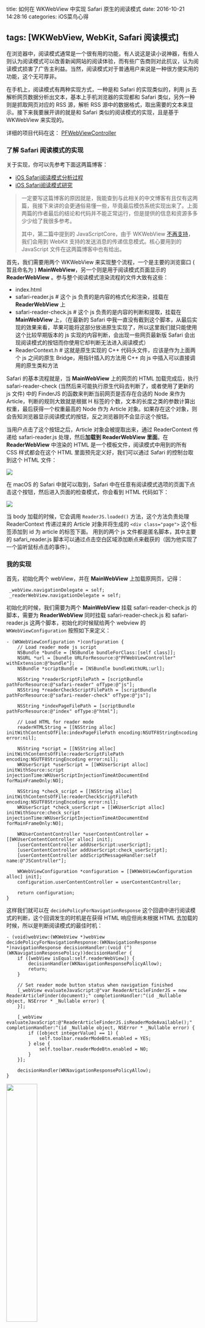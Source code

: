 title: 如何在 WKWebView 中实现 Safari 原生的阅读模式
date: 2016-10-21 14:28:16
categories: iOS菜鸟心得


tags: [WKWebView, WebKit, Safari 阅读模式]
---

在浏览器中，阅读模式通常是一个很有用的功能，有人说这是读小说神器，有些人则认为阅读模式可以改善新闻网站的阅读体验，而有些广告商则对此抗议，认为阅读模式损害了广告主利益。当然，阅读模式对于普通用户来说是一种很方便实用的功能，这个无可厚非。

在手机上，阅读模式有两种实现方式，一种是和 Safari 的实现类似的，利用 js 去解析网页数据分析出文本，基本上手机浏览器的实现都和 Safari 类似，另外一种则是抓取网页对应的 RSS 源，解析 RSS 源中的数据格式，取出需要的文本来显示。接下来我要展开讲的就是和 Safari 类似的阅读模式的实现，且是基于 WKWebView 来实现的。

详细的项目代码在这： [PFWebViewController](https://github.com/PerfectFreeze/PFWebViewController)

### 了解 Safari 阅读模式的实现

关于实现，你可以先参考下面这两篇博客：

- [iOS Safari阅读模式分析过程](http://blog.csdn.net/horkychen/article/details/50959785) 
- [iOS Safari阅读模式研究](http://blog.csdn.net/horkychen/article/details/50959771)

> 一定要写这篇博客的原因就是，我能查到与此相关的中文博客有且仅有这两篇，我接下来讲的会更通俗易懂一些，毕竟最后模仿系统实现出来了。上面两篇的作者最后的结论和代码并不能正常运行，但是提供的信息和资源多多少少给了我很多参考。
>
> 其中，第二篇中提到的 JavaScriptCore，由于 WKWebView [不再支持](http://stackoverflow.com/questions/25792131/how-to-get-jscontext-from-wkwebview)，我们会用到 WebKit 支持的发送消息的传递信息模式。核心要用到的 JavaScript 文件在这两篇博客中也有给出。

首先，我们需要用两个 WKWebView 来实现整个流程，一个是主要的浏览窗口 ( 暂且命名为 ) **MainWebView**，另一个则是用于阅读模式页面显示的 **ReaderWebView** 。参与整个阅读模式渲染流程的文件大致有这些：

- index.html
- safari-reader.js # 这个 js 负责的是内容的格式化和渲染，挂载在 **ReaderWebView** 上
- safari-reader-check.js # 这个 js 负责的是内容的判断和提取，挂载在 **MainWebView**  上，（在最新的 Safari 中我一直没有截到这个脚本，从最后实现的效果来看，苹果可能将这部分放进原生实现了，所以这里我们就只能使用这个比较早期版本的 js 实现的内容判断，会出现一些网页最新版 Safari 会出现阅读模式的按钮而你使用它却判断无法进入阅读模式）
- ReaderContext.h # 这就是原生实现的 C++ 代码头文件，应该是作为上面两个 js 之间的原生 Bridge，用指针插入的方法用 C++ 向 js 中插入可以直接调用的原生类和方法

Safari 的基本流程就是，当 **MainWebView** 上的网页的 HTML 加载完成后，执行 safari-reader-check (当然后来可能执行原生代码去判断了，或者使用了更新的 js 文件) 中的 FinderJS 的函数来判断当前网页是否存在合适的 Node 来作为 Article，判断的规则大致就是根据 H 标签的个数，文本的长度之类的参数计算出权重，最后获得一个权重最高的 Node 作为 Article 对象。如果存在这个对象，则会告知浏览器显示阅读模式的按钮，反之浏览器则不会显示这个按钮。

当用户点击了这个按钮之后，Article 对象会被提取出来，通过 ReaderContext 传递给 safari-reader.js 处理，然后**加载到 ReaderWebView 里面**。在 **ReaderWebView** 中渲染的 HTML 是一个模板文件，阅读模式中用到的所有 CSS 样式都会在这个 HTML 里面预先定义好，我们可以通过 Safari 的控制台取到这个 HTML 文件：

![](https://ooo.0o0.ooo/2016/10/13/57ff3ba696edb.png)

在 macOS 的 Safari 中就可以取到，Safari 中在任意有阅读模式选项的页面下点击这个按钮，然后进入页面的检查模式，你会看到 HTML 代码如下：

![](https://ooo.0o0.ooo/2016/10/13/57ff3c766c7a9.png)

当 body 加载的时候，它会调用 `ReaderJS.loaded()` 方法，这个方法负责处理 ReaderContext 传递过来的 Article 对象并将生成的 `<div class="page">` 这个标签添加到 id 为 article 的标签下面。 用到的两个 js 文件都是匿名脚本，其中主要的 safari_reader.js 脚本可以通过点击空白区域添加断点来截获的（因为他实现了一个监听鼠标点击的事件）。

### 我的实现

首先，初始化两个 webView，并在 **MainWebView** 上加载原网页，记得：

```
 _webView.navigationDelegate = self;
 _readerWebView.navigationDelegate = self;
```

初始化的时候，我们需要为两个 **MainWebView** 挂载 safari-reader-check.js 的脚本，需要为 **ReaderWebView**  同时挂载 safari-reader-check.js 和 safari-reader.js 这两个脚本，初始化的时候赋给两个 webview 的 `WKWebViewConfiguration` 按照如下来定义：

```
- (WKWebViewConfiguration *)configuration {
    // Load reader mode js script
    NSBundle *bundle = [NSBundle bundleForClass:[self class]];
    NSURL *url = [bundle URLForResource:@"PFWebViewController" withExtension:@"bundle"];
    NSBundle *scriptBundle = [NSBundle bundleWithURL:url];
    
    NSString *readerScriptFilePath = [scriptBundle pathForResource:@"safari-reader" ofType:@"js"];
    NSString *readerCheckScriptFilePath = [scriptBundle pathForResource:@"safari-reader-check" ofType:@"js"];
    
    NSString *indexPageFilePath = [scriptBundle pathForResource:@"index" ofType:@"html"];
    
    // Load HTML for reader mode
    readerHTMLString = [[NSString alloc] initWithContentsOfFile:indexPageFilePath encoding:NSUTF8StringEncoding error:nil];
    
    NSString *script = [[NSString alloc] initWithContentsOfFile:readerScriptFilePath encoding:NSUTF8StringEncoding error:nil];
    WKUserScript *userScript = [[WKUserScript alloc] initWithSource:script injectionTime:WKUserScriptInjectionTimeAtDocumentEnd forMainFrameOnly:NO];
    
    NSString *check_script = [[NSString alloc] initWithContentsOfFile:readerCheckScriptFilePath encoding:NSUTF8StringEncoding error:nil];
    WKUserScript *check_userScript = [[WKUserScript alloc] initWithSource:check_script injectionTime:WKUserScriptInjectionTimeAtDocumentEnd forMainFrameOnly:NO];
    
    WKUserContentController *userContentController = [[WKUserContentController alloc] init];
    [userContentController addUserScript:userScript];
    [userContentController addUserScript:check_userScript];
    [userContentController addScriptMessageHandler:self name:@"JSController"];
    
    WKWebViewConfiguration *configuration = [[WKWebViewConfiguration alloc] init];
    configuration.userContentController = userContentController;

    return configuration;
}
```

这样我们就可以在 `decidePolicyForNavigationResponse` 这个回调中进行阅读模式的判断，这个回调发生的时机是在获得 HTML 响应但尚未根据 HTML 去加载的时候，所以是判断阅读模式的最佳时机：

```
- (void)webView:(WKWebView *)webView decidePolicyForNavigationResponse:(WKNavigationResponse *)navigationResponse decisionHandler:(void (^)(WKNavigationResponsePolicy))decisionHandler {
    if ([webView isEqual:self.readerWebView]) {
        decisionHandler(WKNavigationResponsePolicyAllow);
        return;
    }
    
    // Set reader mode button status when navigation finished
    [_webView evaluateJavaScript:@"var ReaderArticleFinderJS = new ReaderArticleFinder(document);" completionHandler:^(id _Nullable object, NSError * _Nullable error) {
    }];
    
    [_webView evaluateJavaScript:@"ReaderArticleFinderJS.isReaderModeAvailable();" completionHandler:^(id _Nullable object, NSError * _Nullable error) {
        if ([object integerValue] == 1) {
            self.toolbar.readerModeBtn.enabled = YES;
        } else {
            self.toolbar.readerModeBtn.enabled = NO;
        }
    }];
    
    decisionHandler(WKNavigationResponsePolicyAllow);
}
```

<img src="https://ooo.0o0.ooo/2016/10/21/5809b436031ce.jpeg" width = "40%" />

接下来就是点击阅读模式按钮的响应事件，这里我们可以不用 C++ 搭桥梁的方式传递对象指针，而直接用了一种更 tricky 的办法，将提取出来的 Article 对象以不可见的形式添加到目标的 **ReaderWebView** 中，然后修改获取到的 js 文件，让 safari-reader.js 在渲染完正文内容后将临时的这个不可见的节点删除。

```
[_webView evaluateJavaScript:@"var ReaderArticleFinderJS = new ReaderArticleFinder(document);" completionHandler:^(id _Nullable object, NSError * _Nullable error) {
        }];
[_webView evaluateJavaScript:@"var article = ReaderArticleFinderJS.findArticle();" completionHandler:^(id _Nullable object, NSError * _Nullable error) {
        }];
[_webView evaluateJavaScript:@"article.element.outerHTML" completionHandler:^(id _Nullable object, NSError * _Nullable error) {
	if ([object isKindOfClass:[NSString class]] && isReaderMode) {
		[_webView evaluateJavaScript:@"ReaderArticleFinderJS.articleTitle()" completionHandler:^(id _Nullable object_in, NSError * _Nullable error) {
                    readerArticleTitle = object_in;
                    
                    NSMutableString *mut_str = [readerHTMLString mutableCopy];
                    
                    // Replace page title with article title
                    [mut_str replaceOccurrencesOfString:@"Reader" withString:readerArticleTitle options:NSLiteralSearch range:NSMakeRange(0, 300)];
                    NSRange t = [mut_str rangeOfString:@"<div id=\"article\" role=\"article\">"];
                    NSInteger location = t.location + t.length;
                    
                    NSString *t_object = [NSString stringWithFormat:@"<div style=\"position: absolute; top: -999em\">%@</div>",object];
                    [mut_str insertString:t_object atIndex:location];
                    
                    [_readerWebView loadHTMLString:mut_str baseURL:self.url];
                    _readerWebView.alpha = 0.0f;
                }];
            }
        }];
		[_webView evaluateJavaScript:@"ReaderArticleFinderJS.prepareToTransitionToReader();" completionHandler:^(id _Nullable object, NSError * _Nullable error) {
     	}];
```

> 这里采用的使 div 不可见的方式比较特别，因为 visibilty 或者 display 或者 height 这些参数都会被 js 排除在计算的节点之外，所以用 **top: -999em** 的写法。

**ReaderWebView** 在 load 之后就会调用挂载在上面的 safari-reader.js 中的 loaded 方法：

```javascript
loaded: function() {
    if (!ReaderArticleFinderJS || this._shouldSkipActivationWhenPageLoads())
        return null;
    if (this.loadArticle(), ReaderAppearanceJS.initialize(), ReadingPositionStabilizerJS.initialize(), this._shouldRestoreScrollPositionFromOriginalPageAtActivation) {
        var e = 0;
        if (e > 0)
            document.body.scrollTop = e;
        else {
            var t = document.getElementById("safari-reader-element-marker");
            if (t) {
                var n = parseFloat(t.style.top) / 100,
                i = t.parentElement,
                a = i.getBoundingClientRect();
                document.body.scrollTop = window.scrollY + a.top + a.height * n, i.removeChild(t)
            }
        }
    }
    this._clickingOutsideOfPaperRectangleDismissesReader && (document.documentElement.addEventListener("mousedown", monitorMouseDownForPotentialDeactivation), document.documentElement.addEventListener("click", deactivateIfEventIsOutsideOfPaperContainer));
    var o = function() {
        this.setUserVisibleWidth(this.lastKnownUserVisibleWidth)
    }.bind(this);
    window.addEventListener("resize", o, !1);

    var article_node = document.getElementById("article");
    article_node.firstChild.remove();
    
    var message = { 'code' : 0 };
    window.webkit.messageHandlers.JSController.postMessage(message);
},
```

最后几行先是移除了 article 这个节点之下的第一个子节点，也就是我们添加上去的不可见的临时节点。然后通过 `WKWebView` 新的 js 交互方式发送消息，向原生的 Controller 发送一个加载完成的信号，我们可以在原生的 Controller 里面获取这个信息，然后随即开始阅读模式页面切换的动画：

```
- (void)userContentController:(WKUserContentController *)userContentController
      didReceiveScriptMessage:(WKScriptMessage *)message {}
```

> 除了 loaded 方法，safari-reader.js 还有许多代码需要修改，最终可用的版本请参考项目仓库中的文件。

<img src="https://ooo.0o0.ooo/2016/10/21/5809b43604002.jpeg" width = "40%" />

### 一个多余的问题记录 - 「在微信中打开」按钮点击失效

在 `WKWebView` 中，比如微信网页有一个 「在微信中打开」的按钮会失效。这是因为微信网页的 HTML 写法是直接在 a 标签的 href 里面写上了 `weixin://` 这样开头的链接，对于 `WKWebView` 来说会作为一个普通的 URL 打开，从而无响应，不会有弹框。

**解决办法**就是拦截非 Http:// 和 Https:// 开头的请求，转成应用内跳转：

```
- (void)webView:(WKWebView *)webView decidePolicyForNavigationAction:(WKNavigationAction *)navigationAction decisionHandler:(void (^)(WKNavigationActionPolicy))decisionHandler {
    if (![navigationAction.request.URL.absoluteString containsString:@"http://"] && ![navigationAction.request.URL.absoluteString containsString:@"https://"]) {
        
        UIApplication *application = [UIApplication sharedApplication];
#if __IPHONE_OS_VERSION_MAX_ALLOWED >= 100000
        if ([application respondsToSelector:@selector(openURL:options:completionHandler:)]) 		{
            [application openURL:navigationAction.request.URL options:@{} completionHandler:nil];
         } else {
            [application openURL:navigationAction.request.URL];
         }
#else
        [application openURL:navigationAction.request.URL];
#endif
        decisionHandler(WKNavigationActionPolicyCancel);
    } else {
        decisionHandler(WKNavigationActionPolicyAllow);
    }
}
```

### PS.

最后说一句，当然，毕竟这样抓取苹果的脚本来做和系统一样的效果是很 tricky 的办法，但是：

- 审核是能过的，但是不保证能不能一定过

- 有一些网页可能最新的 Safari 支持阅读模式，然而通过上述实现的浏览器却没法支持
- 如果遇到了 2 的问题，你可以选择使用苹果官方封装的更好的 SafariWebViewController，绝对原生的效果，当然就是自定义程度更低了